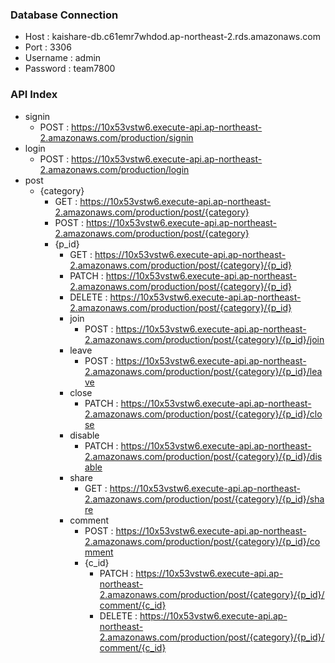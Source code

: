 
### Database Connection  
  - Host : kaishare-db.c61emr7whdod.ap-northeast-2.rds.amazonaws.com  
  - Port : 3306  
  - Username : admin  
  - Password : team7800  

### API Index
- signin
  - POST : https://10x53vstw6.execute-api.ap-northeast-2.amazonaws.com/production/signin
- login
  - POST : https://10x53vstw6.execute-api.ap-northeast-2.amazonaws.com/production/login
- post
  - {category}
    - GET : https://10x53vstw6.execute-api.ap-northeast-2.amazonaws.com/production/post/{category}
    - POST : https://10x53vstw6.execute-api.ap-northeast-2.amazonaws.com/production/post/{category}
    - {p_id}
      - GET : https://10x53vstw6.execute-api.ap-northeast-2.amazonaws.com/production/post/{category}/{p_id}
      - PATCH : https://10x53vstw6.execute-api.ap-northeast-2.amazonaws.com/production/post/{category}/{p_id}
      - DELETE : https://10x53vstw6.execute-api.ap-northeast-2.amazonaws.com/production/post/{category}/{p_id}
      - join
        - POST : https://10x53vstw6.execute-api.ap-northeast-2.amazonaws.com/production/post/{category}/{p_id}/join
      - leave
        - POST : https://10x53vstw6.execute-api.ap-northeast-2.amazonaws.com/production/post/{category}/{p_id}/leave
      - close
        - PATCH : https://10x53vstw6.execute-api.ap-northeast-2.amazonaws.com/production/post/{category}/{p_id}/close
      - disable
        - PATCH : https://10x53vstw6.execute-api.ap-northeast-2.amazonaws.com/production/post/{category}/{p_id}/disable
      - share
        - GET : https://10x53vstw6.execute-api.ap-northeast-2.amazonaws.com/production/post/{category}/{p_id}/share
      - comment
        - POST : https://10x53vstw6.execute-api.ap-northeast-2.amazonaws.com/production/post/{category}/{p_id}/comment
        - {c_id}
          - PATCH : https://10x53vstw6.execute-api.ap-northeast-2.amazonaws.com/production/post/{category}/{p_id}/comment/{c_id}
          - DELETE : https://10x53vstw6.execute-api.ap-northeast-2.amazonaws.com/production/post/{category}/{p_id}/comment/{c_id}